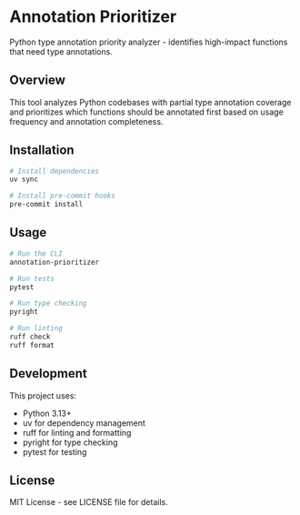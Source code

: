 # Annotation Prioritizer

Python type annotation priority analyzer - identifies high-impact functions that need type annotations.

## Overview

This tool analyzes Python codebases with partial type annotation coverage and prioritizes which functions should be annotated first based on usage frequency and annotation completeness.

## Installation

```bash
# Install dependencies
uv sync

# Install pre-commit hooks
pre-commit install
```

## Usage

```bash
# Run the CLI
annotation-prioritizer

# Run tests
pytest

# Run type checking
pyright

# Run linting
ruff check
ruff format
```

## Development

This project uses:
- Python 3.13+
- uv for dependency management
- ruff for linting and formatting
- pyright for type checking
- pytest for testing

## License

MIT License - see LICENSE file for details.
